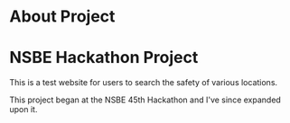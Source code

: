 # About Project
# NSBE Hackathon Project

This is a test website for users to search the safety of various locations.

This project began at the NSBE 45th Hackathon and I've since expanded upon it. 
